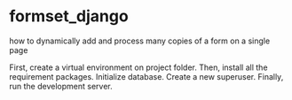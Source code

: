 # formset_django
how to dynamically add and process many copies of a form on a single page

First, create a virtual environment on project folder.
Then, install all the requirement packages.
Initialize database.
Create a new superuser.
Finally, run the development server.

